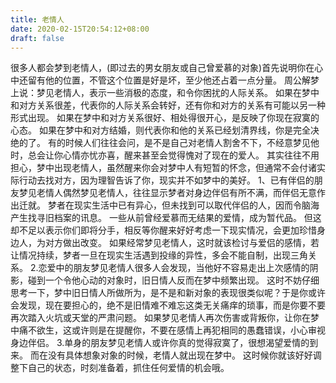 ```yaml
---
title: 老情人
date: 2020-02-15T20:54:12+08:00
draft: false
---
```


很多人都会梦到老情人，(即过去的男女朋友或自己曾爱慕的对象)首先说明你在心中还留有他的位置，不管这个位置是好是坏，至少他还占着一点分量。
周公解梦上说：梦见老情人，表示一些消极的态度，和令你困扰的人际关系。
如果在梦中和对方关系很差，代表你的人际关系会转好，还有你和对方的关系有可能以另一种形式出现。
如果在梦中和对方关系很好、相处得很开心，是反映了你现在寂寞的心态。
如果在梦中和对方结婚，则代表你和他的关系已经划清界线，你是完全决绝的了。
有的时候人们往往会问，是不是自己对老情人割舍不下，不经意梦见他时，总会让你心情亦忧亦喜，醒来甚至会觉得愧对了现在的爱人。
其实往往不用担心，梦中出现老情人，虽然醒来你会对梦中人有短暂的怀念，但通常不会付诸实际行动去找对方，因为理智告诉了你，现实并不如梦中的美好。
1、已有伴侣的朋友梦见老情人偶然梦见老情人，往往显示梦者对身边伴侣有所不满，而伴侣无意作出迁就。
梦者在现实生活中已有异心，但未找到可以取代伴侣的人，因而令脑海产生找寻旧档案的讯息。
一些从前曾经爱慕而无结果的爱情，成为暂代品。
但这却不足以表示你们即将分手，相反等你醒来好好考虑一下现实情况，会更加珍惜身边人，为对方做出改变。
如果经常梦见老情人，这时就该检讨与爱侣的感情，若让情况持续，梦者一旦在现实生活遇到投缘的异性，多会不能自制，出现三角关系。
2.恋爱中的朋友梦见老情人很多人会发现，当他好不容易走出上次感情的阴影，碰到一个令他心动的对象时，旧日情人反而在梦中频繁出现。
这时不妨仔细思考一下，梦中旧日情人所做所为，是不是和新对象的表现很类似呢？于是你或许会发现，现在要担心的，绝不是旧情难不难忘这类无关痛痒的琐事，而是你要不要再次踏入火坑或天堂的严肃问题。
如果梦见老情人再次伤害或背叛你，让你在梦中痛不欲生，这或许则是在提醒你，不要在感情上再犯相同的愚蠢错误，小心审视身边伴侣。
3.单身的朋友梦见老情人或许你真的觉得寂寞了，很想渴望爱情的到来。
而在没有具体想象对象的时候，老情人就出现在梦中。
这时候你就该好好调整下自己的状态，时刻准备着，抓住任何爱情的机会哦。
